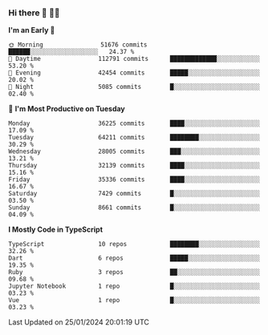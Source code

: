 ### Hi there 👋 🧑‍💻



<!--START_SECTION:waka-->
**I'm an Early 🐤** 

```text
🌞 Morning                51676 commits       ██████░░░░░░░░░░░░░░░░░░░   24.37 % 
🌆 Daytime                112791 commits      █████████████░░░░░░░░░░░░   53.20 % 
🌃 Evening                42454 commits       █████░░░░░░░░░░░░░░░░░░░░   20.02 % 
🌙 Night                  5085 commits        █░░░░░░░░░░░░░░░░░░░░░░░░   02.40 % 
```
📅 **I'm Most Productive on Tuesday** 

```text
Monday                   36225 commits       ████░░░░░░░░░░░░░░░░░░░░░   17.09 % 
Tuesday                  64211 commits       ████████░░░░░░░░░░░░░░░░░   30.29 % 
Wednesday                28005 commits       ███░░░░░░░░░░░░░░░░░░░░░░   13.21 % 
Thursday                 32139 commits       ████░░░░░░░░░░░░░░░░░░░░░   15.16 % 
Friday                   35336 commits       ████░░░░░░░░░░░░░░░░░░░░░   16.67 % 
Saturday                 7429 commits        █░░░░░░░░░░░░░░░░░░░░░░░░   03.50 % 
Sunday                   8661 commits        █░░░░░░░░░░░░░░░░░░░░░░░░   04.09 % 
```


**I Mostly Code in TypeScript** 

```text
TypeScript               10 repos            ████████░░░░░░░░░░░░░░░░░   32.26 % 
Dart                     6 repos             █████░░░░░░░░░░░░░░░░░░░░   19.35 % 
Ruby                     3 repos             ██░░░░░░░░░░░░░░░░░░░░░░░   09.68 % 
Jupyter Notebook         1 repo              █░░░░░░░░░░░░░░░░░░░░░░░░   03.23 % 
Vue                      1 repo              █░░░░░░░░░░░░░░░░░░░░░░░░   03.23 % 
```




 Last Updated on 25/01/2024 20:01:19 UTC
<!--END_SECTION:waka-->


